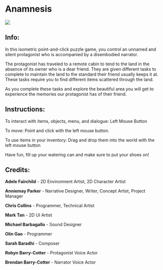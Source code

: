 # Anamnesis

<img src="Assets/Protagonist's_Cabin.png" align="center" />

## Info:

In this isometric point-and-click puzzle game, you control an unnamed and silent protagonist who is accompanied by a disembodied narrator. 


The protagonist has traveled to a remote cabin to tend to the land in the absence of its owner who is a dear friend. They are given different tasks to complete to maintain the land to the standard their friend usually keeps it at. These tasks require you to find different items scattered through the land. 


As you complete these tasks and explore the beautiful area you will get to experience the memories our protagonist has of their friend. 


## Instructions:

To interact with items, objects, menu, and dialogue: Left Mouse Button

To move: Point and click with the left mouse button.

To use items in your inventory: Drag and drop them into the world with the left mouse button

Have fun, fill up your watering can and make sure to put your shoes on!


## Credits:

**Adele Fairchild** - 2D Environment Artist, 2D Character Artist

**Anniemay Parker** - Narrative Designer, Writer, Concept Artist, Project Manager

**Chris Collins** - Programmer, Technical Artist

**Mark Tan** - 2D UI Artist

**Michael Barbagallo** - Sound Designer

**Olin Gao** - Programmer

**Sarah Baradhi** - Composer

**Robyn Barry-Cotter** - Protagonist Voice Actor

**Brendan Barry-Cotter** - Narrator Voice Actor
